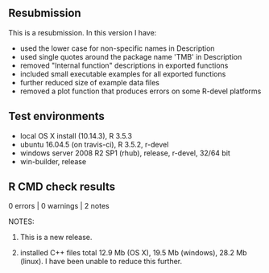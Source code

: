 ## Resubmission
This is a resubmission. In this version I have:
* used the lower case for non-specific names in Description
* used single quotes around the package name 'TMB' in Description
* removed "Internal function" descriptions in exported functions
* included small executable examples for all exported functions 
* further reduced size of example data files
* removed a plot function that produces errors on some R-devel platforms

## Test environments
* local OS X install (10.14.3), R 3.5.3
* ubuntu 16.04.5 (on travis-ci), R 3.5.2, r-devel
* windows server 2008 R2 SP1 (rhub), release, r-devel, 32/64 bit
* win-builder, release 

## R CMD check results

0 errors | 0 warnings | 2 notes

NOTES:  

1. This is a new release.  

2. installed C++ files total 12.9 Mb (OS X), 19.5 Mb (windows), 28.2 Mb (linux). I have been unable to reduce this further.  
